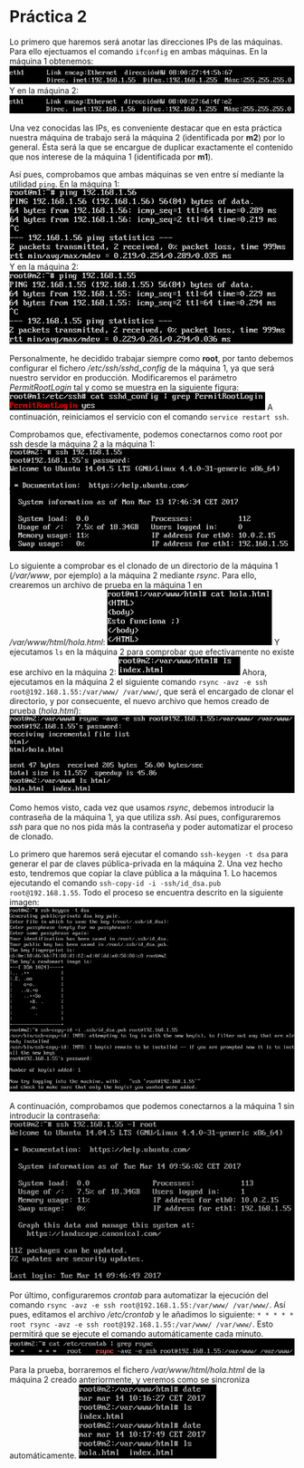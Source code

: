 # Práctica 2
Lo primero que haremos será anotar las direcciones IPs de las máquinas. Para ello ejectuamos el comando `ifconfig` en ambas máquinas. En la máquina 1 obtenemos:
![Ejecución de ifconfig: máquina 1](ifconfig1.png "Ejecución de ifconfig: máquina 1")
Y en la máquina 2:
![Ejecución de ifconfig: máquina 2](ifconfig2.png "Ejecución de ifconfig: máquina 2")

Una vez conocidas las IPs, es conveniente destacar que en esta práctica nuestra máquina de trabajo será la máquina 2 (identificada por **m2**) por lo general. Ésta será la que se encargue de duplicar exactamente el contenido que nos interese de la máquina 1 (identificada por **m1**).

Así pues, comprobamos que ambas máquinas se ven entre sí mediante la utilidad `ping`. En la máquina 1:
![Ejecución de ping: máquina 1](ping1.png "Ejecución de ping: máquina 1")
Y en la máquina 2:
![Ejecución de ping: máquina 2](ping2.png "Ejecución de ping: máquina 2")

Personalmente, he decidido trabajar siempre como **root**, por tanto debemos configurar el fichero */etc/ssh/sshd_config* de la máquina 1, ya que será nuestro servidor en producción. Modificaremos el parámetro *PermitRootLogin* tal y como se muestra en la siguiente figura:
![Configurando ssh](root.png "Configurando ssh")
A continuación, reiniciamos el servicio con el comando `service restart ssh`.

Comprobamos que, efectivamente, podemos conectarnos como root por ssh desde la máquina 2 a la máquina 1:
![Conexión ssh](ssh.png "Conexión ssh")

Lo siguiente a comprobar es el clonado de un directorio de la máquina 1 (*/var/www*, por ejemplo) a la máquina 2 mediante *rsync*. Para ello, crearemos un archivo de prueba en la máquina 1 en */var/www/html/hola.html*:
![Archivo de prueba .html](holahtml.png "Archivo de prueba .html")
Y ejecutamos `ls` en la máquina 2 para comprobar que efectivamente no existe ese archivo en la máquina 2:
![Ejecutando ls](lsvacio.png "Ejecutando ls")
Ahora, ejecutamos en la máquina 2 el siguiente comando `rsync -avz -e ssh root@192.168.1.55:/var/www/ /var/www/`, que será el encargado de clonar el directorio, y por consecuente, el nuevo archivo que hemos creado de prueba (*hola.html*):
![rsync](rsync.png "rsync")

Como hemos visto, cada vez que usamos *rsync*, debemos introducir la contraseña de la máquina 1, ya que utiliza *ssh*. Así pues, configuraremos *ssh* para que no nos pida más la contraseña y poder automatizar el proceso de clonado.

Lo primero que haremos será ejecutar el comando `ssh-keygen -t dsa` para generar el par de claves pública-privada en la máquina 2. Una vez hecho esto, tendremos que copiar la clave pública a la máquina 1. Lo hacemos ejecutando el comando `ssh-copy-id -i -ssh/id_dsa.pub root@192.168.1.55`. Todo el proceso se encuentra descrito en la siguiente imagen:
![Claves](claves.png "Claves")

A continuación, comprobamos que podemos conectarnos a la máquina 1 sin introducir la contraseña:
![ssh sin password](sshsinpassword.png "ssh sin password")

Por último, configuraremos *crontab* para automatizar la ejecución del comando `rsync -avz -e ssh root@192.168.1.55:/var/www/ /var/www/`.
Así pues, editamos el archivo */etc/crontab* y le añadimos lo siguiente: `* * * * * root rsync -avz -e ssh root@192.168.1.55:/var/www/ /var/www/`. Esto permitirá que se ejecute el comando automáticamente cada minuto. 
![Configuración crontab](comandocrontab.png "Configuración crontab")

Para la prueba, borraremos el fichero */var/www/html/hola.html* de la máquina 2 creado anteriormente, y veremos como se sincroniza automáticamente.
![Clonado automático](clonadoaut.png "Clonado automático")